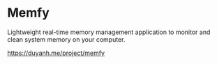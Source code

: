 # Memfy
Lightweight real-time memory management application to monitor and clean system memory on your computer.

https://duyanh.me/project/memfy
